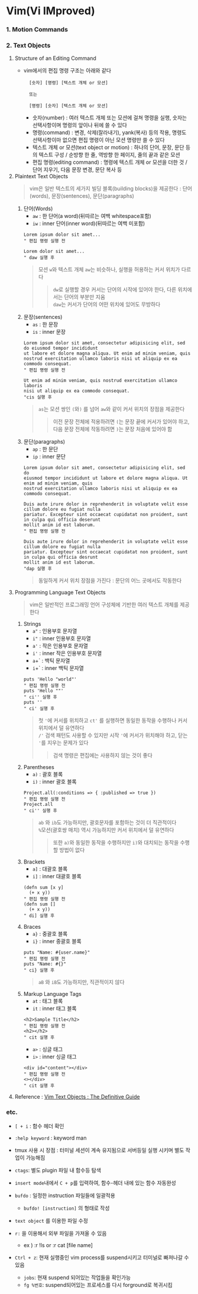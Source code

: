 # Vim(Vi IMproved)
### 1. Motion Commands

### 2. Text Objects
1. Structure of an Editing Command
	- vim에서의 편집 명령 구조는 아래와 같다

			[숫자] [명령] [텍스트 개체 or 모션]
			
			또는
			
			[명령] [숫자] [텍스트 개체 or 모션]

		- 숫자(number) : 여러 텍스트 개체 또는 모션에 걸쳐 명령을 실행, 숫자는 선택사항이며 명령의 앞이나 뒤에 쓸 수 있다
		- 명령(command) : 변경, 삭제(잘라내기), yank(복사) 등의 작용, 명령도 선택사항이마 없으면 편집 명령이 아닌 모션 명령만 쓸 수 있다
		- 텍스트 개체 or 모션(text object or motion) : 하나의 단어, 문장, 문단 등의 텍스트 구성 / 순방향 한 줄, 역방향 한 페이지, 줄의 끝과 같은 모션
		- 편집 명령(editing command) : 명령에 텍스트 개체 or 모션을 더한 것 / 단어 지우기, 다음 문장 변경, 문단 복사 등
2. Plaintext Text Objects
	> vim은 일반 텍스트의 세가지 빌딩 블록(building blocks)을 제공한다 : 단어(words), 문장(sentences), 문단(paragraphs)
	1. 단어(Words)
		- `aw` : 한 단어(a word)(뒤따르는 여백 whitespace포함)
		- `iw` : inner 단어(inner word)(뒤따르는 여백 미포함)
		```vim	
		Lorem ipsum dolor sit amet...
		" 편집 명령 실행 전
		
		Lorem dolor sit amet...
		" daw 실행 후
		```
		> 모션 `w`와 텍스트 개체 `aw`는 비슷하나, 실행을 허용하는 커서 위치가 다르다
		>> `dw`로 실행할 경우 커서는 단어의 시작에 있어야 한다, 다른 위치에서는 단어의 부분만 지움  
		>> `daw`는 커서가 단어의 어떤 위치에 있어도 무방하다
	2. 문장(sentences)
		- `as` : 한 문장
		- `is` : inner 문장
		```vim
		Lorem ipsum dolor sit amet, consectetur adipisicing elit, sed do eiusmod tempor incididunt
		ut labore et dolore magna aliqua. Ut enim ad minim veniam, quis
		nostrud exercitation ullamco laboris nisi ut aliquip ex ea commodo consequat.
		" 편집 명령 실행 전
		
		Ut enim ad minim veniam, quis nostrud exercitation ullamco laboris
		nisi ut aliquip ex ea commodo consequat.
		"cis 실행 후
		```
		> `as`는 모션 쌍인 `(`와`)` 를 넘어 `aw`와 같이 커서 위치의 장점을 제공한다
		>> 이전 문장 전체에 적용하려면 `(`는 문장 끝에 커서가 있어야 하고, 다음 문장 전체에 작동하려면 `)`는 문장 처음에 있어야 함
	3. 문단(paragraphs)
		- `ap` : 한 문단
		- `ip` : inner 문단
		```vim
		Lorem ipsum dolor sit amet, consectetur adipisicing elit, sed do
		eiusmod tempor incididunt ut labore et dolore magna aliqua. Ut enim ad minim veniam, quis 
		nostrud exercitation ullamco laboris nisi ut aliquip ex ea commodo consequat.
		
		Duis aute irure dolor in reprehenderit in voluptate velit esse cillum dolore eu fugiat nulla
		pariatur. Excepteur sint occaecat cupidatat non proident, sunt in culpa qui officia deserunt
		mollit anim id est laborum.
		" 편집 명령 실행 전
		
		Duis aute irure dolor in reprehenderit in voluptate velit esse cillum dolore eu fugiat nulla
		pariatur. Excepteur sint occaecat cupidatat non proident, sunt in culpa qui officia desrunt
		mollit anim id est laborum.
		"dap 실행 후
		```
		> 동일하게 커서 위치 장점을 가진다 : 문단의 어느 곳에서도 작동한다
3. Programming Language Text Objects
	> vim은 일반적인 프로그래밍 언어 구성체에 기반한 여러 텍스트 개체를 제공한다
	1. Strings
		- `a"` : 인용부호 문자열
		- `i"` : inner 인용부호 문자열
		- `a'` : 작은 인용부호 문자열
		- `i'` : inner 작은 인용부호 문자열
		- `a`+` : 백틱 문자열
		- `i`+` : inner 백틱 문자열
		```vim
		puts 'Hello "world"'
		" 편집 명령 실행 전
		puts 'Hello ""'
		" ci'' 실행 후
		puts ''
		" ci' 실행 후
		```
		> 첫 `'`에 커서를 위치하고 `ct'` 를 실행하면 동일한 동작을 수행하나 커서 위치에서 덜 유연하다  
		> `/'` 검색 패턴도 사용할 수 있지만 시작 `'`에 커서가 위치해야 하고, 닫는 `'`를 지우는 문제가 있다
		>> 검색 명령은 편집에는 사용하지 않는 것이 좋다
	2. Parentheses
		- `a)` : 괄호 블록
		- `i)` : inner 괄호 블록
		```vim
		Project.all(:conditions => { :published => true })
		" 편집 명령 실행 전
		Project.all
		" ci'' 실행 후
		```
		> `ab` 와 `ib`도 가능하지만, 괄호문자를 포함하는 것이 더 직관적이다  
		> `%`모션(괄호쌍 매치) 역시 가능하지만 커서 위치에서 덜 유연하다
		>> 또한 `a)`와 동일한 동작을 수행하지만 `i)`와 대치되는 동작을 수행할 방법이 없다
	3. Brackets
		- `a]` : 대괄호 블록
		- `i]` : inner 대괄호 블록
		```vim
		(defn sum [x y]
		  (+ x y))
		" 편집 명령 실행 전
		(defn sum []
		  (+ x y))
		" di] 실행 후
		```
	4. Braces
		- `a}` : 중괄호 블록
		- `i}` : inner 중괄호 블록
		```vim
		puts "Name: #{user.name}"
		" 편집 명령 실행 전
		puts "Name: #{}"
		" ci} 실행 후
		```
		> `aB` 와 `iB`도 가능하지만, 직관적이지 않다
	5. Markup Language Tags
		- `at` : 태그 블록
		- `it` : inner 태그 블록
		```vim
		<h2>Sample Title</h2>
		" 편집 명령 실행 전
		<h2></h2>
		" cit 실행 후
		```
		- `a>` : 싱글 태그
		- `i>` : inner 싱글 태그
		```vim
		<div id="content"></div>
		" 편집 명령 실행 전
		<></div>
		" cit 실행 후
		```
4. Reference : [Vim Text Objects : The Definitive Guide](https://blog.carbonfive.com/vim-text-objects-the-definitive-guide/)

### etc.

- `[ + i`  : 함수 헤더 확인

- `:help keyword` :  keyword man

- tmux  사용 시 장점  : 터미널 세션이 계속 유지됨으로 서버등일 실행 시키며 별도 작업이 가능해짐

- `ctags`: 별도 plugin 파일 내 함수등 탐색

- `insert mode`내에서 `C + p`를 입력하여, 함수-헤더 내에 있는 함수 자동완성

- `bufdo` : 일정한 instruction 파일들에 일괄적용
	- `bufdo! [instruction]` 의 형태로 작성

- `text object` 를 이용한 파일 수정

- `r:` 을 이용해서 외부 파일을 가져올 수 있음
	- ex ) :r !ls or :r cat [file name]

- `Ctrl + z`: 현재 실행중인 vim process를 suspend시키고 터미널로 빠져나갈 수 있음
	- `jobs`: 현재 suspend 되어있는 작업들을 확인가능
	- `fg %번호`: suspend되어있는 프로세스를 다시 forground로 복귀시킴
